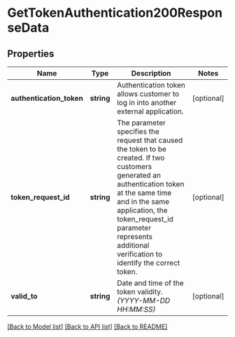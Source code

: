 # GetTokenAuthentication200ResponseData

## Properties
Name | Type | Description | Notes
------------ | ------------- | ------------- | -------------
**authentication_token** | **string** | Authentication token allows customer to log in into another external application. | [optional] 
**token_request_id** | **string** | The parameter specifies the request that caused the token to be created. If two customers generated an authentication token at the same time and in the same application, the token_request_id parameter represents additional verification to identify the correct token. | [optional] 
**valid_to** | **string** | Date and time of the token validity. *(YYYY-MM-DD HH:MM:SS)* | [optional] 

[[Back to Model list]](../../README.md#documentation-for-models) [[Back to API list]](../../README.md#documentation-for-api-endpoints) [[Back to README]](../../README.md)

